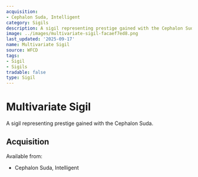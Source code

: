 ```yaml
---
acquisition:
- Cephalon Suda, Intelligent
category: Sigils
description: A sigil representing prestige gained with the Cephalon Suda.
image: ../images/multivariate-sigil-facaef7ed8.png
last_updated: '2025-09-17'
name: Multivariate Sigil
source: WFCD
tags:
- Sigil
- Sigils
tradable: false
type: Sigil
---
```


# Multivariate Sigil

A sigil representing prestige gained with the Cephalon Suda.

## Acquisition

Available from:
- Cephalon Suda, Intelligent

